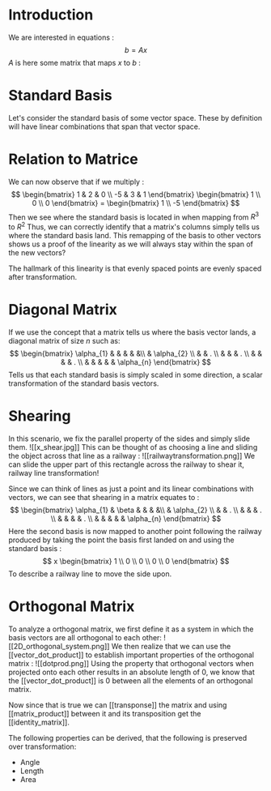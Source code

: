 # Introduction
We are interested in equations :
$$
b = Ax
$$
$A$ is here some matrix that maps $x$ to $b$ :

# Standard Basis
Let's consider the standard basis of some vector space.
These by definition will have linear combinations that span that vector space.

# Relation to Matrice
We can now observe that if we multiply :
$$
\begin{bmatrix}
1 & 2 & 0 \\
-5 & 3 & 1
\end{bmatrix}
\begin{bmatrix}
1 \\
0 \\
0
\end{bmatrix} = 
\begin{bmatrix}
1 \\
-5
\end{bmatrix}
$$
Then we see where the standard basis is located in when mapping from $R^3$ to $R^2$
Thus, we can correctly identify that a matrix's columns simply tells us where the standard basis land.
This remapping of the basis to other vectors shows us a proof of the linearity as we will always stay within the span of the new vectors?

The hallmark of this linearity is that evenly spaced points are evenly spaced after transformation.

# Diagonal Matrix
If we use the concept that a matrix tells us where the basis vector lands, a diagonal matrix of size $n$ such as:
$$
\begin{bmatrix}
\alpha_{1} & & & & &\\
& \alpha_{2} \\
& & . \\
& & & . \\
& & & & . \\
& & & &  & \alpha_{n}
\end{bmatrix}
$$
Tells us that each standard basis is simply scaled in some direction, a scalar transformation of the standard basis vectors.

# Shearing
In this scenario, we fix the parallel property of the sides and simply slide them.
![[x_shear.jpg]]
This can be thought of as choosing a line and sliding the object across that line as a railway :
![[railwaytransformation.png]]
We can slide the upper part of this rectangle across the railway to shear it, railway line transformation!

Since we can think of lines as just a point and its linear combinations with vectors, we can see that shearing in a matrix equates to :
$$
\begin{bmatrix}
\alpha_{1} & \beta & & & &\\
& \alpha_{2} \\
& & . \\
& & & . \\
& & & & . \\
& & & &  & \alpha_{n}
\end{bmatrix}
$$
Here the second basis is now mapped to another point following the railway produced by taking the point the basis first landed on and using the standard basis :
$$
x
\begin{bmatrix}
1 \\
0 \\
0 \\
0 \\
0
\end{bmatrix}
$$
To describe a railway line to move the side upon.

# Orthogonal Matrix
To analyze a orthogonal matrix, we first define it as a system in which the basis vectors are all orthogonal to each other:
![[2D_orthogonal_system.png]]
We then realize that we can use the [[vector_dot_product]] to establish important properties of the orthogonal matrix :
![[dotprod.png]]
Using the property that orthogonal vectors when projected onto each other results in an absolute length of 0, we know that the [[vector_dot_product]] is 0 between all the elements of an orthogonal matrix.

Now since that is true we can [[transponse]] the matrix and using [[matrix_product]] between it and its transposition get the [[identity_matrix]].

The following properties can be derived, that the following is preserved over transformation:
- Angle
- Length
- Area
